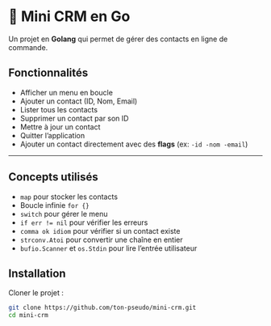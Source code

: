 # 📇 Mini CRM en Go

Un projet en **Golang** qui permet de gérer des contacts en ligne de commande.  

## Fonctionnalités

- Afficher un menu en boucle
- Ajouter un contact (ID, Nom, Email)
- Lister tous les contacts
- Supprimer un contact par son ID
- Mettre à jour un contact
- Quitter l’application
- Ajouter un contact directement avec des **flags** (ex: `-id -nom -email`)

---

## Concepts utilisés

- `map` pour stocker les contacts  
- Boucle infinie `for {}`  
- `switch` pour gérer le menu  
- `if err != nil` pour vérifier les erreurs  
- `comma ok idiom` pour vérifier si un contact existe  
- `strconv.Atoi` pour convertir une chaîne en entier  
- `bufio.Scanner` et `os.Stdin` pour lire l’entrée utilisateur  

## Installation

Cloner le projet :

```bash
git clone https://github.com/ton-pseudo/mini-crm.git
cd mini-crm

